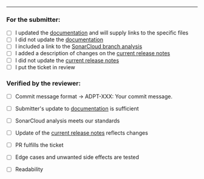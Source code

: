 <!-- if needed please write above the given line -->
---
<!-- please don't delete/modify the checklist --> 
### For the submitter:
- [ ] I updated the [documentation](https://taskana.atlassian.net/wiki/spaces/TAS/overview) and will supply links to the specific files
- [ ] I did not update the [documentation](https://taskana.atlassian.net/wiki/spaces/TAS/overview)
- [ ] I included a link to the [SonarCloud branch analysis](https://taskana.atlassian.net/wiki/spaces/TAS/pages/1019969636/SonarCloud+Integration)
- [ ] I added a description of changes on the [current release notes](https://taskana.atlassian.net/wiki/spaces/TAS/pages/1281392672/Current+Release+Notes+Taskana)
- [ ] I did not update the [current release notes](https://taskana.atlassian.net/wiki/spaces/TAS/pages/1281392672/Current+Release+Notes+Taskana)
- [ ] I put the ticket in review

### Verified by the reviewer:
- [ ] Commit message format → ADPT-XXX: Your commit message.
- [ ] Submitter's update to [documentation](https://taskana.atlassian.net/wiki/spaces/TAS/overview) is sufficient
- [ ] SonarCloud analysis meets our standards
- [ ] Update of the [current release notes](https://taskana.atlassian.net/wiki/spaces/TAS/pages/1281392672/Current+Release+Notes+Taskana) reflects changes
- [ ] PR fulfills the ticket
- [ ] Edge cases and unwanted side effects are tested
- [ ] Readability


